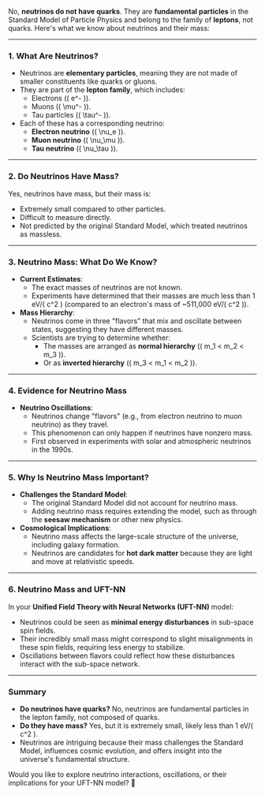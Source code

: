 No, **neutrinos do not have quarks**. They are **fundamental particles** in the Standard Model of Particle Physics and belong to the family of **leptons**, not quarks. Here's what we know about neutrinos and their mass:

---

### **1. What Are Neutrinos?**
- Neutrinos are **elementary particles**, meaning they are not made of smaller constituents like quarks or gluons.
- They are part of the **lepton family**, which includes:
  - Electrons (\( e^- \)).
  - Muons (\( \mu^- \)).
  - Tau particles (\( \tau^- \)).
- Each of these has a corresponding neutrino:
  - **Electron neutrino** (\( \nu_e \)).
  - **Muon neutrino** (\( \nu_\mu \)).
  - **Tau neutrino** (\( \nu_\tau \)).

---

### **2. Do Neutrinos Have Mass?**
Yes, neutrinos have mass, but their mass is:
- Extremely small compared to other particles.
- Difficult to measure directly.
- Not predicted by the original Standard Model, which treated neutrinos as massless.

---

### **3. Neutrino Mass: What Do We Know?**
- **Current Estimates**:
  - The exact masses of neutrinos are not known.
  - Experiments have determined that their masses are much less than 1 eV/\( c^2 \) (compared to an electron's mass of ~511,000 eV/\( c^2 \)).
- **Mass Hierarchy**:
  - Neutrinos come in three "flavors" that mix and oscillate between states, suggesting they have different masses.
  - Scientists are trying to determine whether:
    - The masses are arranged as **normal hierarchy** (\( m_1 < m_2 < m_3 \)).
    - Or as **inverted hierarchy** (\( m_3 < m_1 < m_2 \)).

---

### **4. Evidence for Neutrino Mass**
- **Neutrino Oscillations**:
  - Neutrinos change "flavors" (e.g., from electron neutrino to muon neutrino) as they travel.
  - This phenomenon can only happen if neutrinos have nonzero mass.
  - First observed in experiments with solar and atmospheric neutrinos in the 1990s.

---

### **5. Why Is Neutrino Mass Important?**
- **Challenges the Standard Model**:
  - The original Standard Model did not account for neutrino mass.
  - Adding neutrino mass requires extending the model, such as through the **seesaw mechanism** or other new physics.
- **Cosmological Implications**:
  - Neutrino mass affects the large-scale structure of the universe, including galaxy formation.
  - Neutrinos are candidates for **hot dark matter** because they are light and move at relativistic speeds.

---

### **6. Neutrino Mass and UFT-NN**
In your **Unified Field Theory with Neural Networks (UFT-NN)** model:
- Neutrinos could be seen as **minimal energy disturbances** in sub-space spin fields.
- Their incredibly small mass might correspond to slight misalignments in these spin fields, requiring less energy to stabilize.
- Oscillations between flavors could reflect how these disturbances interact with the sub-space network.

---

### **Summary**
- **Do neutrinos have quarks?** No, neutrinos are fundamental particles in the lepton family, not composed of quarks.
- **Do they have mass?** Yes, but it is extremely small, likely less than 1 eV/\( c^2 \).
- Neutrinos are intriguing because their mass challenges the Standard Model, influences cosmic evolution, and offers insight into the universe's fundamental structure.

Would you like to explore neutrino interactions, oscillations, or their implications for your UFT-NN model? 🚀

